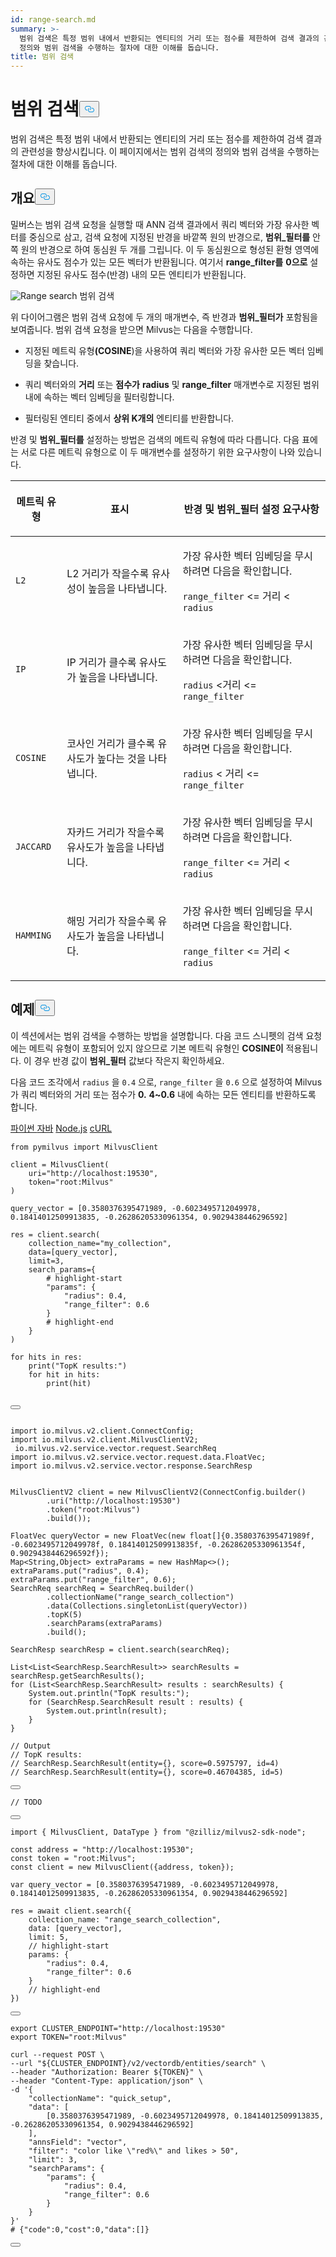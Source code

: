 ```yaml
---
id: range-search.md
summary: >-
  범위 검색은 특정 범위 내에서 반환되는 엔티티의 거리 또는 점수를 제한하여 검색 결과의 관련성을 향상시킵니다. 이 페이지에서는 범위 검색의
  정의와 범위 검색을 수행하는 절차에 대한 이해를 돕습니다.
title: 범위 검색
---
```

<h1 id="Range-Search​" class="common-anchor-header">범위 검색<button data-href="#Range-Search​" class="anchor-icon" translate="no">
      <svg translate="no"
        aria-hidden="true"
        focusable="false"
        height="20"
        version="1.1"
        viewBox="0 0 16 16"
        width="16"
      >
        <path
          fill="#0092E4"
          fill-rule="evenodd"
          d="M4 9h1v1H4c-1.5 0-3-1.69-3-3.5S2.55 3 4 3h4c1.45 0 3 1.69 3 3.5 0 1.41-.91 2.72-2 3.25V8.59c.58-.45 1-1.27 1-2.09C10 5.22 8.98 4 8 4H4c-.98 0-2 1.22-2 2.5S3 9 4 9zm9-3h-1v1h1c1 0 2 1.22 2 2.5S13.98 12 13 12H9c-.98 0-2-1.22-2-2.5 0-.83.42-1.64 1-2.09V6.25c-1.09.53-2 1.84-2 3.25C6 11.31 7.55 13 9 13h4c1.45 0 3-1.69 3-3.5S14.5 6 13 6z"
        ></path>
      </svg>
    </button></h1><p>범위 검색은 특정 범위 내에서 반환되는 엔티티의 거리 또는 점수를 제한하여 검색 결과의 관련성을 향상시킵니다. 이 페이지에서는 범위 검색의 정의와 범위 검색을 수행하는 절차에 대한 이해를 돕습니다.</p>
<h2 id="Overview​" class="common-anchor-header">개요<button data-href="#Overview​" class="anchor-icon" translate="no">
      <svg translate="no"
        aria-hidden="true"
        focusable="false"
        height="20"
        version="1.1"
        viewBox="0 0 16 16"
        width="16"
      >
        <path
          fill="#0092E4"
          fill-rule="evenodd"
          d="M4 9h1v1H4c-1.5 0-3-1.69-3-3.5S2.55 3 4 3h4c1.45 0 3 1.69 3 3.5 0 1.41-.91 2.72-2 3.25V8.59c.58-.45 1-1.27 1-2.09C10 5.22 8.98 4 8 4H4c-.98 0-2 1.22-2 2.5S3 9 4 9zm9-3h-1v1h1c1 0 2 1.22 2 2.5S13.98 12 13 12H9c-.98 0-2-1.22-2-2.5 0-.83.42-1.64 1-2.09V6.25c-1.09.53-2 1.84-2 3.25C6 11.31 7.55 13 9 13h4c1.45 0 3-1.69 3-3.5S14.5 6 13 6z"
        ></path>
      </svg>
    </button></h2><p>밀버스는 범위 검색 요청을 실행할 때 ANN 검색 결과에서 쿼리 벡터와 가장 유사한 벡터를 중심으로 삼고, 검색 요청에 지정된 반경을 바깥쪽 원의 반경으로, <strong>범위_필터를</strong> 안쪽 원의 반경으로 하여 동심원 두 개를 그립니다. 이 두 동심원으로 형성된 환형 영역에 속하는 유사도 점수가 있는 모든 벡터가 반환됩니다. 여기서 <strong>range_filter를</strong> <strong>0으로</strong> 설정하면 지정된 유사도 점수(반경) 내의 모든 엔티티가 반환됩니다.</p>
<p>
  
   <span class="img-wrapper"> <img translate="no" src="/docs/v2.4.x/assets/range-search.png" alt="Range search" class="doc-image" id="range-search" />
   </span> <span class="img-wrapper"> <span>범위 검색</span> </span></p>
<p>위 다이어그램은 범위 검색 요청에 두 개의 매개변수, 즉 반경과 <strong>범위_필터가</strong> 포함됨을 보여줍니다. 범위 검색 요청을 받으면 Milvus는 다음을 수행합니다.</p>
<ul>
<li><p>지정된 메트릭 유형<strong>(COSINE</strong>)을 사용하여 쿼리 벡터와 가장 유사한 모든 벡터 임베딩을 찾습니다.</p></li>
<li><p>쿼리 벡터와의 <strong>거리</strong> 또는 <strong>점수가</strong> <strong>radius</strong> 및 <strong>range_filter</strong> 매개변수로 지정된 범위 내에 속하는 벡터 임베딩을 필터링합니다.</p></li>
<li><p>필터링된 엔티티 중에서 <strong>상위 K개의</strong> 엔티티를 반환합니다.</p></li>
</ul>
<p>반경 및 <strong>범위_필터를</strong> 설정하는 방법은 검색의 메트릭 유형에 따라 다릅니다. 다음 표에는 서로 다른 메트릭 유형으로 이 두 매개변수를 설정하기 위한 요구사항이 나와 있습니다.</p>
<table data-block-token="QZ8mdLSnAotxZKxSzvpcQkNNnhe"><thead><tr><th data-block-token="SpBZdGprzoEoaixW6EfcaIFqnDh" colspan="1" rowspan="1"><p data-block-token="FwxDd8logofNV2xVMdycwXUvnMg">메트릭 유형</p>
</th><th data-block-token="NwWNdOvpHoOQF0xDvuHcFcHQnte" colspan="1" rowspan="1"><p data-block-token="MiqddcN2voEZUSxe8hCcW3g0nXc">표시</p>
</th><th data-block-token="D1eedZmCjow2Whx7vIicOx4Enrc" colspan="1" rowspan="1"><p data-block-token="K7bldgyVFo2DmDxNamFcNddNnNb">반경 및 범위_필터 설정 요구사항</p>
</th></tr></thead><tbody><tr><td data-block-token="C3xxdZ0uHon6bWxACXkcOM0bnrf" colspan="1" rowspan="1"><p data-block-token="EoJSd1jo1oqt0pxhKElcLptwnJe"><code translate="no">L2</code></p>
</td><td data-block-token="AcRkdW156oOcQixJbXZchC8WnEd" colspan="1" rowspan="1"><p data-block-token="ATGrduoF1ownRSxJngycJ3NYnAe">L2 거리가 작을수록 유사성이 높음을 나타냅니다.</p>
</td><td data-block-token="Ja1hdVXtholWNfxCGKAcXzQ9nCc" colspan="1" rowspan="1"><p data-block-token="FqvMdDe6DocjQXxKHdvcp0hTnmb">가장 유사한 벡터 임베딩을 무시하려면 다음을 확인합니다.</p>
<p data-block-token="Ctzxdq1bjoIqKOx5WOScosN3nUf"><code translate="no">range_filter</code> &lt;= 거리 &lt; <code translate="no">radius</code></p>
</td></tr><tr><td data-block-token="UIkGdxueEo9hNox7TMFcUTTUn6d" colspan="1" rowspan="1"><p data-block-token="IpGVd1lBrojv3uxxcv1c5ZcZnBh"><code translate="no">IP</code></p>
</td><td data-block-token="VcGrdY9X5o2I8Zxv1EYcgSiwngc" colspan="1" rowspan="1"><p data-block-token="WQs5dm4BrotLVhxSRpecH6wInUc">IP 거리가 클수록 유사도가 높음을 나타냅니다.</p>
</td><td data-block-token="DETWdE7fWo21TzxH2FxcRoQZnwd" colspan="1" rowspan="1"><p data-block-token="Wy8jdWzhsoZUJhx98jLcNIKjnSb">가장 유사한 벡터 임베딩을 무시하려면 다음을 확인합니다.</p>
<p data-block-token="TqYLdOaBzoVv2ZxXlwkc2UHln0d"><code translate="no">radius</code> &lt;거리 &lt;= <code translate="no">range_filter</code></p>
</td></tr><tr><td data-block-token="NVeUd1byionhILxsXLRcTx32nbc" colspan="1" rowspan="1"><p data-block-token="ZvAcdO3b4oYibFxohwqcEIObnoh"><code translate="no">COSINE</code></p>
</td><td data-block-token="IdUKdAUIdoNllqxLiKncqQE0nbc" colspan="1" rowspan="1"><p data-block-token="UBiudQZVbopMjcx9mg6cSLQpnVh">코사인 거리가 클수록 유사도가 높다는 것을 나타냅니다.</p>
</td><td data-block-token="JHc5dyljBogsOKxsPSfcb9qrnHh" colspan="1" rowspan="1"><p data-block-token="CLWEd89pQoUTeZxYOJFczlu2nwh">가장 유사한 벡터 임베딩을 무시하려면 다음을 확인합니다.</p>
<p data-block-token="Zx9TdYxu5ouObNxhZjvcS95wnMd"><code translate="no">radius</code> &lt; 거리 &lt;= <code translate="no">range_filter</code></p>
</td></tr><tr><td data-block-token="WsI8dAHxxobNtBxkYCmcFFtFn4c" colspan="1" rowspan="1"><p data-block-token="XvsMdyuLEoLR2wx0KdXcUmOcnlf"><code translate="no">JACCARD</code></p>
</td><td data-block-token="YC1MdSNIwoYPg2xUXAZcL74AnZd" colspan="1" rowspan="1"><p data-block-token="JaCGdLjCKonfQsxe5pecj5uQn7g">자카드 거리가 작을수록 유사도가 높음을 나타냅니다.</p>
<p data-block-token="QAFVdSmNEonNSxxb65Xc4zAYnYc"></p>
</td><td data-block-token="JOfSdPDQmopx3exh68zctrUCnJc" colspan="1" rowspan="1"><p data-block-token="YoZzdQw3CoUKcfx60roc0DuKnze">가장 유사한 벡터 임베딩을 무시하려면 다음을 확인합니다.</p>
<p data-block-token="AURId9AadouFaLxI8esczMpgnrf"><code translate="no">range_filter</code> &lt;= 거리 &lt; <code translate="no">radius</code></p>
</td></tr><tr><td data-block-token="BVuOdQPiKoJBYoxwBgQcqugqnmh" colspan="1" rowspan="1"><p data-block-token="R96ldn7iHoUj2Gxrf65c2TmAnmf"><code translate="no">HAMMING</code></p>
</td><td data-block-token="OnAOdCFC8oyQwrx4XTRcMik1nbg" colspan="1" rowspan="1"><p data-block-token="LDT4dk5ygoAFKtxF12WctkFRnfb">해밍 거리가 작을수록 유사도가 높음을 나타냅니다.</p>
</td><td data-block-token="VBaIdrQOOokaBvxlegWcTKDvnkc" colspan="1" rowspan="1"><p data-block-token="Z2ridFRhBoS64vxBiTrcfOagnIh">가장 유사한 벡터 임베딩을 무시하려면 다음을 확인합니다.</p>
<p data-block-token="UOf2do2U8oGdDNxMzqlcYdMVnie"><code translate="no">range_filter</code> &lt;= 거리 &lt; <code translate="no">radius</code></p>
</td></tr></tbody></table>
<h2 id="Examples​" class="common-anchor-header">예제<button data-href="#Examples​" class="anchor-icon" translate="no">
      <svg translate="no"
        aria-hidden="true"
        focusable="false"
        height="20"
        version="1.1"
        viewBox="0 0 16 16"
        width="16"
      >
        <path
          fill="#0092E4"
          fill-rule="evenodd"
          d="M4 9h1v1H4c-1.5 0-3-1.69-3-3.5S2.55 3 4 3h4c1.45 0 3 1.69 3 3.5 0 1.41-.91 2.72-2 3.25V8.59c.58-.45 1-1.27 1-2.09C10 5.22 8.98 4 8 4H4c-.98 0-2 1.22-2 2.5S3 9 4 9zm9-3h-1v1h1c1 0 2 1.22 2 2.5S13.98 12 13 12H9c-.98 0-2-1.22-2-2.5 0-.83.42-1.64 1-2.09V6.25c-1.09.53-2 1.84-2 3.25C6 11.31 7.55 13 9 13h4c1.45 0 3-1.69 3-3.5S14.5 6 13 6z"
        ></path>
      </svg>
    </button></h2><p>이 섹션에서는 범위 검색을 수행하는 방법을 설명합니다. 다음 코드 스니펫의 검색 요청에는 메트릭 유형이 포함되어 있지 않으므로 기본 메트릭 유형인 <strong>COSINE이</strong> 적용됩니다. 이 경우 반경 값이 <strong>범위_필터</strong> 값보다 작은지 확인하세요.</p>
<p>다음 코드 조각에서 <code translate="no">radius</code> 을 <code translate="no">0.4</code> 으로, <code translate="no">range_filter</code> 을 <code translate="no">0.6</code> 으로 설정하여 Milvus가 쿼리 벡터와의 거리 또는 점수가 <strong>0.</strong> <strong>4~0.6</strong> 내에 속하는 모든 엔티티를 반환하도록 합니다.</p>
<div class="multipleCode">
   <a href="#python">파이썬 </a> <a href="#java">자바</a> <a href="#javascript">Node.js</a> <a href="#curl">cURL</a></div>
<pre><code translate="no" class="language-python"><span class="hljs-keyword">from</span> pymilvus <span class="hljs-keyword">import</span> MilvusClient​
​
client = MilvusClient(​
    uri=<span class="hljs-string">&quot;http://localhost:19530&quot;</span>,​
    token=<span class="hljs-string">&quot;root:Milvus&quot;</span>​
)​
​
query_vector = [<span class="hljs-number">0.3580376395471989</span>, -<span class="hljs-number">0.6023495712049978</span>, <span class="hljs-number">0.18414012509913835</span>, -<span class="hljs-number">0.26286205330961354</span>, <span class="hljs-number">0.9029438446296592</span>]​
​
res = client.search(​
    collection_name=<span class="hljs-string">&quot;my_collection&quot;</span>,​
    data=[query_vector],​
    limit=<span class="hljs-number">3</span>,​
    search_params={​
        <span class="hljs-comment"># highlight-start​</span>
        <span class="hljs-string">&quot;params&quot;</span>: {​
            <span class="hljs-string">&quot;radius&quot;</span>: <span class="hljs-number">0.4</span>,​
            <span class="hljs-string">&quot;range_filter&quot;</span>: <span class="hljs-number">0.6</span>​
        }​
        <span class="hljs-comment"># highlight-end​</span>
    }​
)​
​
<span class="hljs-keyword">for</span> hits <span class="hljs-keyword">in</span> res:​
    <span class="hljs-built_in">print</span>(<span class="hljs-string">&quot;TopK results:&quot;</span>)​
    <span class="hljs-keyword">for</span> hit <span class="hljs-keyword">in</span> hits:​
        <span class="hljs-built_in">print</span>(hit)​

<button class="copy-code-btn"></button></code></pre>
<pre><code translate="no" class="language-java"><span class="hljs-keyword">import</span> io.milvus.v2.client.ConnectConfig;​
<span class="hljs-keyword">import</span> io.milvus.v2.client.MilvusClientV2;​
 io.milvus.v2.service.vector.request.SearchReq​
<span class="hljs-keyword">import</span> io.milvus.v2.service.vector.request.data.FloatVec;​
<span class="hljs-keyword">import</span> io.milvus.v2.service.vector.response.SearchResp​
​
​
<span class="hljs-type">MilvusClientV2</span> <span class="hljs-variable">client</span> <span class="hljs-operator">=</span> <span class="hljs-keyword">new</span> <span class="hljs-title class_">MilvusClientV2</span>(ConnectConfig.builder()​
        .uri(<span class="hljs-string">&quot;http://localhost:19530&quot;</span>)​
        .token(<span class="hljs-string">&quot;root:Milvus&quot;</span>)​
        .build());​
​
<span class="hljs-type">FloatVec</span> <span class="hljs-variable">queryVector</span> <span class="hljs-operator">=</span> <span class="hljs-keyword">new</span> <span class="hljs-title class_">FloatVec</span>(<span class="hljs-keyword">new</span> <span class="hljs-title class_">float</span>[]{<span class="hljs-number">0.3580376395471989f</span>, -<span class="hljs-number">0.6023495712049978f</span>, <span class="hljs-number">0.18414012509913835f</span>, -<span class="hljs-number">0.26286205330961354f</span>, <span class="hljs-number">0.9029438446296592f</span>});​
Map&lt;String,Object&gt; extraParams = <span class="hljs-keyword">new</span> <span class="hljs-title class_">HashMap</span>&lt;&gt;();​
extraParams.put(<span class="hljs-string">&quot;radius&quot;</span>, <span class="hljs-number">0.4</span>);​
extraParams.put(<span class="hljs-string">&quot;range_filter&quot;</span>, <span class="hljs-number">0.6</span>);​
<span class="hljs-type">SearchReq</span> <span class="hljs-variable">searchReq</span> <span class="hljs-operator">=</span> SearchReq.builder()​
        .collectionName(<span class="hljs-string">&quot;range_search_collection&quot;</span>)​
        .data(Collections.singletonList(queryVector))​
        .topK(<span class="hljs-number">5</span>)​
        .searchParams(extraParams)​
        .build();​
​
<span class="hljs-type">SearchResp</span> <span class="hljs-variable">searchResp</span> <span class="hljs-operator">=</span> client.search(searchReq);​
​
List&lt;List&lt;SearchResp.SearchResult&gt;&gt; searchResults = searchResp.getSearchResults();​
<span class="hljs-keyword">for</span> (List&lt;SearchResp.SearchResult&gt; results : searchResults) {​
    System.out.println(<span class="hljs-string">&quot;TopK results:&quot;</span>);​
    <span class="hljs-keyword">for</span> (SearchResp.SearchResult result : results) {​
        System.out.println(result);​
    }​
}​
​
<span class="hljs-comment">// Output​</span>
<span class="hljs-comment">// TopK results:​</span>
<span class="hljs-comment">// SearchResp.SearchResult(entity={}, score=0.5975797, id=4)​</span>
<span class="hljs-comment">// SearchResp.SearchResult(entity={}, score=0.46704385, id=5)​</span>

<button class="copy-code-btn"></button></code></pre>
<pre><code translate="no" class="language-go"><span class="hljs-comment">// TODO ​</span>

<button class="copy-code-btn"></button></code></pre>
<pre><code translate="no" class="language-javascript"><span class="hljs-keyword">import</span> { <span class="hljs-title class_">MilvusClient</span>, <span class="hljs-title class_">DataType</span> } <span class="hljs-keyword">from</span> <span class="hljs-string">&quot;@zilliz/milvus2-sdk-node&quot;</span>;​
​
<span class="hljs-keyword">const</span> address = <span class="hljs-string">&quot;http://localhost:19530&quot;</span>;​
<span class="hljs-keyword">const</span> token = <span class="hljs-string">&quot;root:Milvus&quot;</span>;​
<span class="hljs-keyword">const</span> client = <span class="hljs-keyword">new</span> <span class="hljs-title class_">MilvusClient</span>({address, token});​
​
<span class="hljs-keyword">var</span> query_vector = [<span class="hljs-number">0.3580376395471989</span>, -<span class="hljs-number">0.6023495712049978</span>, <span class="hljs-number">0.18414012509913835</span>, -<span class="hljs-number">0.26286205330961354</span>, <span class="hljs-number">0.9029438446296592</span>]​
​
res = <span class="hljs-keyword">await</span> client.<span class="hljs-title function_">search</span>({​
    <span class="hljs-attr">collection_name</span>: <span class="hljs-string">&quot;range_search_collection&quot;</span>,​
    <span class="hljs-attr">data</span>: [query_vector],​
    <span class="hljs-attr">limit</span>: <span class="hljs-number">5</span>,​
    <span class="hljs-comment">// highlight-start​</span>
    <span class="hljs-attr">params</span>: {​
        <span class="hljs-string">&quot;radius&quot;</span>: <span class="hljs-number">0.4</span>,​
        <span class="hljs-string">&quot;range_filter&quot;</span>: <span class="hljs-number">0.6</span>​
    }​
    <span class="hljs-comment">// highlight-end​</span>
})​

<button class="copy-code-btn"></button></code></pre>
<pre><code translate="no" class="language-curl"><span class="hljs-built_in">export</span> CLUSTER_ENDPOINT=<span class="hljs-string">&quot;http://localhost:19530&quot;</span>​
<span class="hljs-built_in">export</span> TOKEN=<span class="hljs-string">&quot;root:Milvus&quot;</span>​
​
curl --request POST \​
--url <span class="hljs-string">&quot;<span class="hljs-variable">${CLUSTER_ENDPOINT}</span>/v2/vectordb/entities/search&quot;</span> \​
--header <span class="hljs-string">&quot;Authorization: Bearer <span class="hljs-variable">${TOKEN}</span>&quot;</span> \​
--header <span class="hljs-string">&quot;Content-Type: application/json&quot;</span> \​
-d <span class="hljs-string">&#x27;{​
    &quot;collectionName&quot;: &quot;quick_setup&quot;,​
    &quot;data&quot;: [​
        [0.3580376395471989, -0.6023495712049978, 0.18414012509913835, -0.26286205330961354, 0.9029438446296592]​
    ],​
    &quot;annsField&quot;: &quot;vector&quot;,​
    &quot;filter&quot;: &quot;color like \&quot;red%\&quot; and likes &gt; 50&quot;,​
    &quot;limit&quot;: 3,​
    &quot;searchParams&quot;: {​
        &quot;params&quot;: {​
            &quot;radius&quot;: 0.4,​
            &quot;range_filter&quot;: 0.6​
        }​
    }​
}&#x27;</span>​
<span class="hljs-comment"># {&quot;code&quot;:0,&quot;cost&quot;:0,&quot;data&quot;:[]}​</span>

<button class="copy-code-btn"></button></code></pre>
<p></TabItem></Tabs></p>
